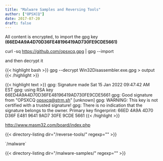 ```yaml
---
title: "Malware Samples and Reversing Tools"
author: ["OPSXCQ"]
date: 2017-07-20
draft: false
---
```


All content is encrypted, to import the gpg key ****(66ED4A9A4D70D36FE48196419AD730FE9CDE5661)****

curl -sq <https://github.com/opsxcq.gpg> | gpg --import

and then decrypt it

{{< highlight bash >}}
gpg --decrypt Win32Disassembler.exe.gpg > output
{{< /highlight >}}

{{< highlight text >}}
gpg: Signature made Sat 15 Jan 2022 09:47:42 AM EST
gpg:                using RSA key 66ED4A9A4D70D36FE48196419AD730FE9CDE5661
gpg: Good signature from "OPSXCQ <opsxcq@strm.sh>" [unknown]
gpg: WARNING: This key is not certified with a trusted signature!
gpg:          There is no indication that the signature belongs to the owner.
Primary key fingerprint: 66ED 4A9A 4D70 D36F E481  9641 9AD7 30FE 9CDE 5661
{{< /highlight >}}

<http://www.masm32.com/board/index.php>

{{< directory-listing dir="/reverse-tools/" regexp="" >}}

\`/malware\`

{{< directory-listing dir="/malware-samples/" regexp="" >}}
